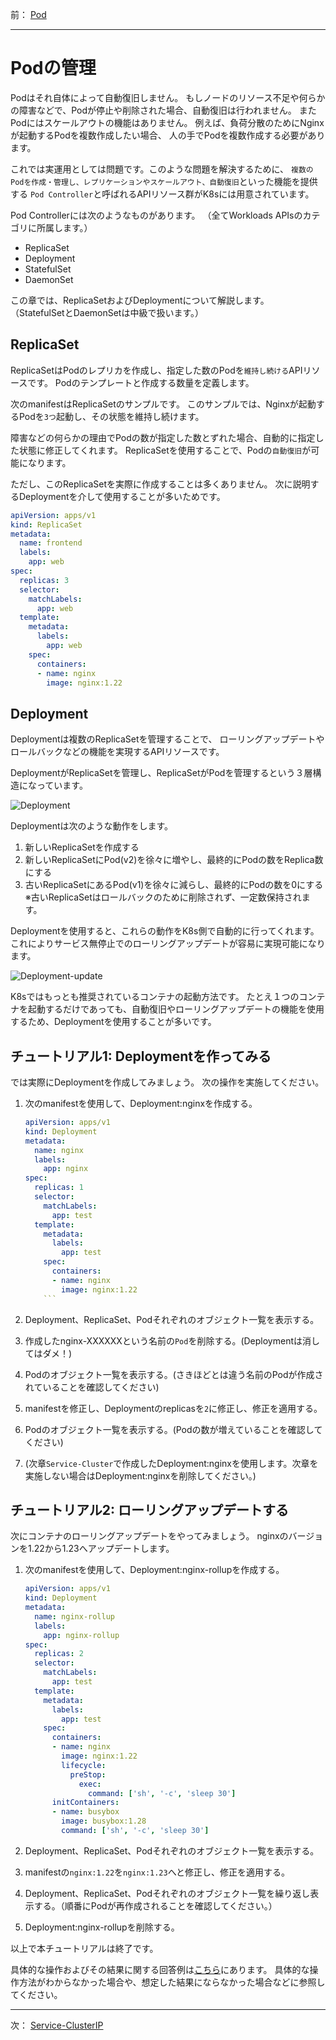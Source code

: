 前： [Pod](Pod.md)

---

# Podの管理

Podはそれ自体によって自動復旧しません。
もしノードのリソース不足や何らかの障害などで、Podが停止や削除された場合、自動復旧は行われません。
またPodにはスケールアウトの機能はありません。
例えば、負荷分散のためにNginxが起動するPodを複数作成したい場合、
人の手でPodを複数作成する必要があります。

これでは実運用としては問題です。このような問題を解決するために、
`複数のPodを作成・管理し、レプリケーションやスケールアウト、自動復旧`といった機能を提供する
 `Pod Controller`と呼ばれるAPIリソース群がK8sには用意されています。

Pod Controllerには次のようなものがあります。
（全てWorkloads APIsのカテゴリに所属します。）

- ReplicaSet
- Deployment
- StatefulSet
- DaemonSet

この章では、ReplicaSetおよびDeploymentについて解説します。
（StatefulSetとDaemonSetは中級で扱います。）

## ReplicaSet

ReplicaSetはPodのレプリカを作成し、指定した数のPodを`維持し続ける`APIリソースです。
Podのテンプレートと作成する数量を定義します。

次のmanifestはReplicaSetのサンプルです。
このサンプルでは、Nginxが起動するPodを`3つ`起動し、その状態を維持し続けます。

障害などの何らかの理由でPodの数が指定した数とずれた場合、自動的に指定した状態に修正してくれます。
ReplicaSetを使用することで、Podの`自動復旧`が可能になります。

ただし、このReplicaSetを実際に作成することは多くありません。
次に説明するDeploymentを介して使用することが多いためです。

```yml
apiVersion: apps/v1
kind: ReplicaSet
metadata:
  name: frontend
  labels:
    app: web
spec:
  replicas: 3
  selector:
    matchLabels:
      app: web
  template:
    metadata:
      labels:
        app: web
    spec:
      containers:
      - name: nginx
        image: nginx:1.22
```

## Deployment

Deploymentは複数のReplicaSetを管理することで、
ローリングアップデートやロールバックなどの機能を実現するAPIリソースです。

DeploymentがReplicaSetを管理し、ReplicaSetがPodを管理するという３層構造になっています。

![Deployment](../images/deployment-base.drawio.svg)

Deploymentは次のような動作をします。

1. 新しいReplicaSetを作成する
1. 新しいReplicaSetにPod(v2)を徐々に増やし、最終的にPodの数をReplica数にする
1. 古いReplicaSetにあるPod(v1)を徐々に減らし、最終的にPodの数を0にする
   ※古いReplicaSetはロールバックのために削除されず、一定数保持されます。

Deploymentを使用すると、これらの動作をK8s側で自動的に行ってくれます。
これによりサービス無停止でのローリングアップデートが容易に実現可能になります。

![Deployment-update](../images/deployment-update.drawio.svg)

K8sではもっとも推奨されているコンテナの起動方法です。
たとえ１つのコンテナを起動するだけであっても、自動復旧やローリングアップデートの機能を使用するため、Deploymentを使用することが多いです。

## チュートリアル1: Deploymentを作ってみる

では実際にDeploymentを作成してみましょう。
次の操作を実施してください。

1. 次のmanifestを使用して、Deployment:nginxを作成する。

   ``` yml
   apiVersion: apps/v1
   kind: Deployment
   metadata:
     name: nginx
     labels:
       app: nginx
   spec:
     replicas: 1
     selector:
       matchLabels:
         app: test
     template:
       metadata:
         labels:
           app: test
       spec:
         containers:
         - name: nginx
           image: nginx:1.22
       ```

1. Deployment、ReplicaSet、Podそれぞれのオブジェクト一覧を表示する。
1. 作成したnginx-XXXXXXという名前の`Pod`を削除する。(Deploymentは消してはダメ！)
1. Podのオブジェクト一覧を表示する。(さきほどとは違う名前のPodが作成されていることを確認してください)
1. manifestを修正し、Deploymentのreplicasを`2`に修正し、修正を適用する。
1. Podのオブジェクト一覧を表示する。(Podの数が増えていることを確認してください)
1. (次章`Service-Cluster`で作成したDeployment:nginxを使用します。次章を実施しない場合はDeployment:nginxを削除してください。)

## チュートリアル2: ローリングアップデートする

次にコンテナのローリングアップデートをやってみましょう。
nginxのバージョンを1.22から1.23へアップデートします。

1. 次のmanifestを使用して、Deployment:nginx-rollupを作成する。

   ``` yml
   apiVersion: apps/v1
   kind: Deployment
   metadata:
     name: nginx-rollup
     labels:
       app: nginx-rollup
   spec:
     replicas: 2
     selector:
       matchLabels:
         app: test
     template:
       metadata:
         labels:
           app: test
       spec:
         containers:
         - name: nginx
           image: nginx:1.22
           lifecycle:
             preStop:
               exec:
                 command: ['sh', '-c', 'sleep 30']
         initContainers:
         - name: busybox
           image: busybox:1.28
           command: ['sh', '-c', 'sleep 30']
    ```

1. Deployment、ReplicaSet、Podそれぞれのオブジェクト一覧を表示する。

1. manifestの`nginx:1.22`を`nginx:1.23`へと修正し、修正を適用する。

1. Deployment、ReplicaSet、Podそれぞれのオブジェクト一覧を繰り返し表示する。（順番にPodが再作成されることを確認してください。）

1. Deployment:nginx-rollupを削除する。

以上で本チュートリアルは終了です。

具体的な操作およびその結果に関する回答例は[こちら](../ans/Deployment_answer.md)にあります。
具体的な操作方法がわからなかった場合や、想定した結果にならなかった場合などに参照してください。

---

次： [Service-ClusterIP](Service-ClusterIP.md)
